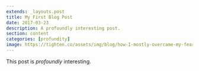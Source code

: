 ```yaml
---
extends: _layouts.post
title: My First Blog Post
date: 2017-03-23
description: A profoundly interesting post.
section: content
categories: [profundity]
image: https://tighten.co/assets/img/blog/how-I-mostly-overcame-my-fear-of-public-speaking-feature-image.png
---
```


This post is *profoundly* interesting.
